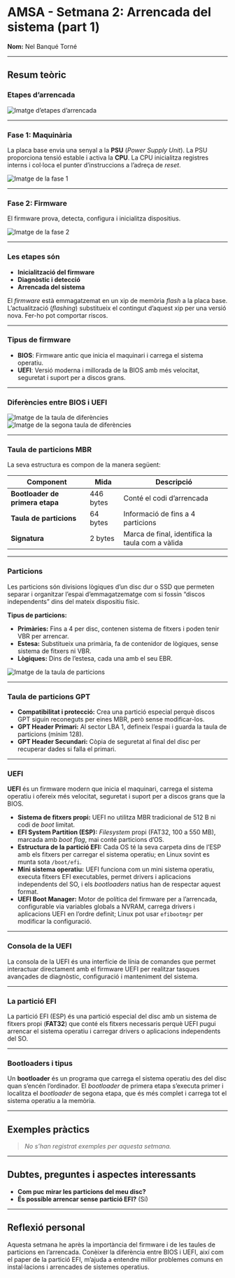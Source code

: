 # AMSA - Setmana 2: Arrencada del sistema (part 1)

**Nom:** Nel Banqué Torné

---

## Resum teòric

### Etapes d’arrencada

![Imatge d’etapes d’arrencada](etapes.png)

---

### Fase 1: Maquinària

La placa base envia una senyal a la **PSU** (*Power Supply Unit*). La PSU proporciona tensió estable i activa la **CPU**. La CPU inicialitza registres interns i col·loca el punter d’instruccions a l’adreça de *reset*.

![Imatge de la fase 1](fase1.png)

---

### Fase 2: Firmware

El firmware prova, detecta, configura i inicialitza dispositius.

![Imatge de la fase 2](fase2.png)

---

### Les etapes són

- **Inicialització del firmware**
- **Diagnòstic i detecció**
- **Arrencada del sistema**

El *firmware* està emmagatzemat en un xip de memòria *flash* a la placa base. L’actualització (*flashing*) substitueix el contingut d’aquest xip per una versió nova. Fer-ho pot comportar riscos.

---

### Tipus de firmware

- **BIOS**: Firmware antic que inicia el maquinari i carrega el sistema operatiu.
- **UEFI**: Versió moderna i millorada de la BIOS amb més velocitat, seguretat i suport per a discos grans.

---

### Diferències entre BIOS i UEFI

![Imatge de la taula de diferències](taula1.png)  
![Imatge de la segona taula de diferències](taula2.png)

---

### Taula de particions MBR

La seva estructura es compon de la manera següent:

| Component                        | Mida         | Descripció                                      |
|-----------------------------------|--------------|-------------------------------------------------|
| **Bootloader de primera etapa**   | 446 bytes    | Conté el codi d’arrencada                       |
| **Taula de particions**           | 64 bytes     | Informació de fins a 4 particions                |
| **Signatura**                     | 2 bytes      | Marca de final, identifica la taula com a vàlida |

---

### Particions

Les particions són divisions lògiques d’un disc dur o SSD que permeten separar i organitzar l’espai d’emmagatzematge com si fossin “discos independents” dins del mateix dispositiu físic.

**Tipus de particions:**

- **Primàries:** Fins a 4 per disc, contenen sistema de fitxers i poden tenir VBR per arrencar.
- **Estesa:** Substitueix una primària, fa de contenidor de lògiques, sense sistema de fitxers ni VBR.
- **Lògiques:** Dins de l’estesa, cada una amb el seu EBR.

![Imatge de la taula de particions](taula3.png)

---

### Taula de particions GPT

- **Compatibilitat i protecció:** Crea una partició especial perquè discos GPT siguin reconeguts per eines MBR, però sense modificar-los.
- **GPT Header Primari:** Al sector LBA 1, defineix l’espai i guarda la taula de particions (mínim 128).
- **GPT Header Secundari:** Còpia de seguretat al final del disc per recuperar dades si falla el primari.

---

### UEFI

**UEFI** és un firmware modern que inicia el maquinari, carrega el sistema operatiu i ofereix més velocitat, seguretat i suport per a discos grans que la BIOS.

- **Sistema de fitxers propi:** UEFI no utilitza MBR tradicional de 512 B ni codi de *boot* limitat.
- **EFI System Partition (ESP):** *Filesystem* propi (FAT32, 100 a 550 MB), marcada amb *boot flag*, mai conté particions d’OS.
- **Estructura de la partició EFI:** Cada OS té la seva carpeta dins de l’ESP amb els fitxers per carregar el sistema operatiu; en Linux sovint es munta sota `/boot/efi`.
- **Mini sistema operatiu:** UEFI funciona com un mini sistema operatiu, executa fitxers EFI executables, permet drivers i aplicacions independents del SO, i els *bootloaders* natius han de respectar aquest format.
- **UEFI Boot Manager:** Motor de política del firmware per a l’arrencada, configurable via variables globals a NVRAM, carrega drivers i aplicacions UEFI en l’ordre definit; Linux pot usar `efibootmgr` per modificar la configuració.

---

### Consola de la UEFI

La consola de la UEFI és una interfície de línia de comandes que permet interactuar directament amb el firmware UEFI per realitzar tasques avançades de diagnòstic, configuració i manteniment del sistema.

---

### La partició EFI

La partició EFI (ESP) és una partició especial del disc amb un sistema de fitxers propi (**FAT32**) que conté els fitxers necessaris perquè UEFI pugui arrencar el sistema operatiu i carregar drivers o aplicacions independents del SO.

---

### Bootloaders i tipus

Un **bootloader** és un programa que carrega el sistema operatiu des del disc quan s’encén l’ordinador. El *bootloader* de primera etapa s’executa primer i localitza el *bootloader* de segona etapa, que és més complet i carrega tot el sistema operatiu a la memòria.

---

## Exemples pràctics

> *No s’han registrat exemples per aquesta setmana.*

---

## Dubtes, preguntes i aspectes interessants

- **Com puc mirar les particions del meu disc?**
- **És possible arrencar sense partició EFI?** (Sí)

---

## Reflexió personal

Aquesta setmana he après la importància del firmware i de les taules de particions en l’arrencada. Conèixer la diferència entre BIOS i UEFI, així com el paper de la partició EFI, m’ajuda a entendre millor problemes comuns en instal·lacions i arrencades de sistemes operatius.

